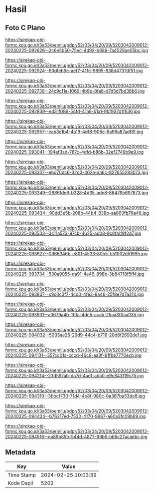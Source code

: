 # Hasil

## Foto C Plano

https://sirekap-obj-formc.kpu.go.id/3a53/pemilu/pdpr/52/03/04/20/09/5203042009012-20240225-092626--2c6e5b50-75ec-4d92-b689-7a4528ae05bc.jpg

https://sirekap-obj-formc.kpu.go.id/3a53/pemilu/pdpr/52/03/04/20/09/5203042009012-20240225-092524--63dfeb9e-aef7-411e-9695-838d4737df51.jpg

https://sirekap-obj-formc.kpu.go.id/3a53/pemilu/pdpr/52/03/04/20/09/5203042009012-20240225-092739--24c9c11a-1066-4b9b-8fa8-d7d5d7bd38b6.jpg

https://sirekap-obj-formc.kpu.go.id/3a53/pemilu/pdpr/52/03/04/20/09/5203042009012-20240225-092839--ed31f089-54fd-41a8-b1a1-9bf937d1f636.jpg

https://sirekap-obj-formc.kpu.go.id/3a53/pemilu/pdpr/52/03/04/20/09/5203042009012-20240225-092957--eab3e1b4-4a19-4df8-905e-6a96a87adf8f.jpg

https://sirekap-obj-formc.kpu.go.id/3a53/pemilu/pdpr/52/03/04/20/09/5203042009012-20240225-093041--194ef3ad-787c-4dfd-b86b-32ef2749b9e9.jpg

https://sirekap-obj-formc.kpu.go.id/3a53/pemilu/pdpr/52/03/04/20/09/5203042009012-20240225-093307--ebd70dc6-32d3-462a-aa6c-827655283073.jpg

https://sirekap-obj-formc.kpu.go.id/3a53/pemilu/pdpr/52/03/04/20/09/5203042009012-20240225-093349--2886fde6-b328-4d35-ade8-86479b697673.jpg

https://sirekap-obj-formc.kpu.go.id/3a53/pemilu/pdpr/52/03/04/20/09/5203042009012-20240225-093434--90dd3e5b-208b-44b4-838b-aa860fb78a48.jpg

https://sirekap-obj-formc.kpu.go.id/3a53/pemilu/pdpr/52/03/04/20/09/5203042009012-20240225-093533--3c11a573-97cb-4625-ad08-9c8fa1f9f2d7.jpg

https://sirekap-obj-formc.kpu.go.id/3a53/pemilu/pdpr/52/03/04/20/09/5203042009012-20240225-093627--0366346b-e801-4533-80b5-b51002d51995.jpg

https://sirekap-obj-formc.kpu.go.id/3a53/pemilu/pdpr/52/03/04/20/09/5203042009012-20240225-093734--530a9055-da91-4e46-898b-3b84718f5ff4.jpg

https://sirekap-obj-formc.kpu.go.id/3a53/pemilu/pdpr/52/03/04/20/09/5203042009012-20240225-093837--c9c0c3f7-4cd0-4fe3-8a46-25f8e7d7a310.jpg

https://sirekap-obj-formc.kpu.go.id/3a53/pemilu/pdpr/52/03/04/20/09/5203042009012-20240225-093931--a3679a4b-1f0a-4dc5-acab-25aa3f0aa035.jpg

https://sirekap-obj-formc.kpu.go.id/3a53/pemilu/pdpr/52/03/04/20/09/5203042009012-20240225-094032--5003ae25-29d9-44c4-b716-20d8f2692de1.jpg

https://sirekap-obj-formc.kpu.go.id/3a53/pemilu/pdpr/52/03/04/20/09/5203042009012-20240225-094131--357cc01a-cccd-46c9-aa8f-91fbe7770ecb.jpg

https://sirekap-obj-formc.kpu.go.id/3a53/pemilu/pdpr/52/03/04/20/09/5203042009012-20240225-094214--23d597ab-da7d-4ae1-aba0-e9c843f19c75.jpg

https://sirekap-obj-formc.kpu.go.id/3a53/pemilu/pdpr/52/03/04/20/09/5203042009012-20240225-094310--3bbcf730-71d4-4e8f-980c-0a367ba53de6.jpg

https://sirekap-obj-formc.kpu.go.id/3a53/pemilu/pdpr/52/03/04/20/09/5203042009012-20240225-094424--b76217ed-7530-4170-9967-a60a3fc09b69.jpg

https://sirekap-obj-formc.kpu.go.id/3a53/pemilu/pdpr/52/03/04/20/09/5203042009012-20240225-094516--ea89b85b-544d-4877-98b5-bb5c27acaebc.jpg


## Metadata

| Key        | Value               |
| ---------- | ------------------- |
| Time Stamp | 2024-02-25 10:03:39 |
| Kode Dapil | 5202                |



